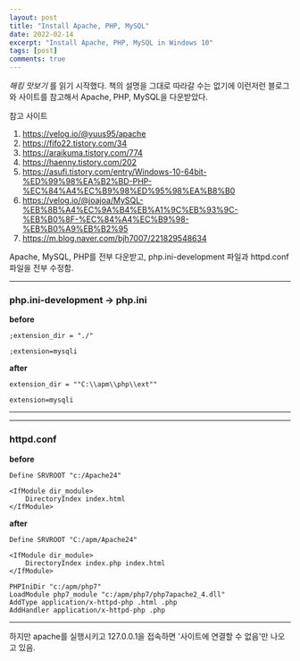 ```yaml
---
layout: post
title: "Install Apache, PHP, MySQL"
date: 2022-02-14
excerpt: "Install Apache, PHP, MySQL in Windows 10"
tags: [post]
comments: true
---
```


_해킹 맛보기_ 를 읽기 시작했다. 책의 설명을 그대로 따라갈 수는 없기에 이런저런 블로그와 사이트를 참고해서 Apache, PHP, MySQL을 다운받았다.

참고 사이트
1. https://velog.io/@yuus95/apache
2. https://fifo22.tistory.com/34
3. https://araikuma.tistory.com/774
4. https://haenny.tistory.com/202
5. https://asufi.tistory.com/entry/Windows-10-64bit-%ED%99%98%EA%B2%BD-PHP-%EC%84%A4%EC%B9%98%ED%95%98%EA%B8%B0
6. https://velog.io/@joajoa/MySQL-%EB%8B%A4%EC%9A%B4%EB%A1%9C%EB%93%9C-%EB%B0%8F-%EC%84%A4%EC%B9%98-%EB%B0%A9%EB%B2%95
7. https://m.blog.naver.com/bjh7007/221829548634

Apache, MySQL, PHP를 전부 다운받고, php.ini-development 파일과 httpd.conf 파일을 전부 수정함.

---
### php.ini-development -> php.ini
  
**before**
```
;extension_dir = "./"

;extension=mysqli
```
  
**after**
```
extension_dir = ""C:\\apm\\php\\ext""

extension=mysqli
```  
---

---
### httpd.conf
  
**before**
```
Define SRVROOT "c:/Apache24"

<IfModule dir_module>
    DirectoryIndex index.html
</IfModule>
```
  
**after**
```
Define SRVROOT "C:/apm/Apache24"

<IfModule dir_module>
    DirectoryIndex index.php index.html
</IfModule>

PHPIniDir "c:/apm/php7"
LoadModule php7_module "c:/apm/php7/php7apache2_4.dll"
AddType application/x-httpd-php .html .php
AddHandler application/x-httpd-php .php
```  
---

하지만 apache를 실행시키고 127.0.0.1을 접속하면 '사이트에 연결할 수 없음'만 나오고 있음.